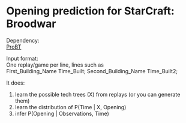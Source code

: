 # Opening prediction for StarCraft: Broodwar

Dependency:  
[ProBT](http://probayes.com/index.php?option=com_content&view=article&id=83&Itemid=88&lang=en)

Input format:  
One replay/game per line, lines such as  
    First_Building_Name Time_Built; Second_Building_Name Time_Built2;

It does:  

1. learn the possible tech trees (X) from replays (or you can generate them)
2. learn the distribution of P(Time | X, Opening)
3. infer P(Opening | Observations, Time)

